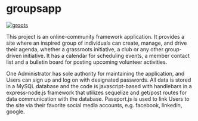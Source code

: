 # groupsapp

[![groots](https://j.gifs.com/P1WM2y.gif)](https://blooming-mesa-49377.herokuapp.com/)

This project is an online-community framework application. It provides a site where an inspired group of individuals can create, manage, and drive their agenda, whether a grassroots initiative, a club or any other group-driven initiative. It has a calendar for scheduling events, a member contact list and a bulletin board for posting upcoming volunteer activities. 

One Administrator has sole authority for maintaining the application, and Users can sign up and log on with designated passwords. All data is stored in a MySQL database and the code is javascript-based with handlebars in a express-node.js framework that utilizes sequelize and get/post routes for data communication with the database. Passport.js is used to link Users to the site via their favorite social media
accounts, e.g. facebook, linkedin, google. 
